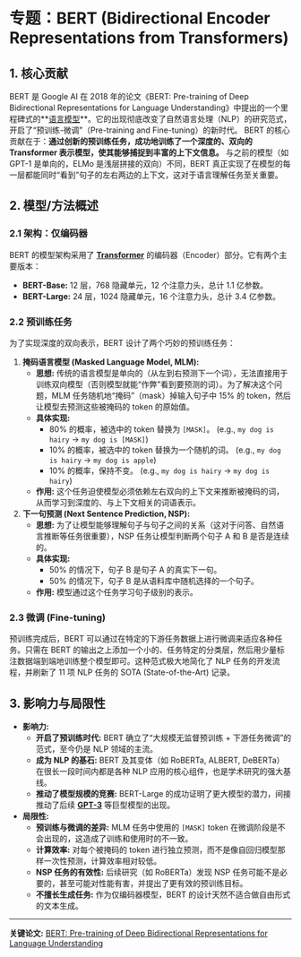 # 专题：BERT (Bidirectional Encoder Representations from Transformers)
## 1. 核心贡献
BERT 是 Google AI 在 2018 年的论文《BERT: Pre-training of Deep Bidirectional Representations for Language Understanding》中提出的一个里程碑式的**[语言模型](./Lecture1-Language-Models.md)**。它的出现彻底改变了自然语言处理（NLP）的研究范式，开启了“预训练-微调”（Pre-training and Fine-tuning）的新时代。
BERT 的核心贡献在于：**通过创新的预训练任务，成功地训练了一个深度的、双向的 Transformer 表示模型，使其能够捕捉到丰富的上下文信息。**
与之前的模型（如 GPT-1 是单向的，ELMo 是浅层拼接的双向）不同，BERT 真正实现了在模型的每一层都能同时“看到”句子的左右两边的上下文，这对于语言理解任务至关重要。
## 2. 模型/方法概述
### 2.1 架构：仅编码器
BERT 的模型架构采用了 **[Transformer](./Lecture1-Transformer.md)** 的编码器（Encoder）部分。它有两个主要版本：
*   **BERT-Base:** 12 层，768 隐藏单元，12 个注意力头，总计 1.1 亿参数。
*   **BERT-Large:** 24 层，1024 隐藏单元，16 个注意力头，总计 3.4 亿参数。
### 2.2 预训练任务
为了实现深度的双向表示，BERT 设计了两个巧妙的预训练任务：
1.  **掩码语言模型 (Masked Language Model, MLM):**
    *   **思想:** 传统的语言模型是单向的（从左到右预测下一个词），无法直接用于训练双向模型（否则模型就能“作弊”看到要预测的词）。为了解决这个问题，MLM 任务随机地“掩码”（mask）掉输入句子中 15% 的 token，然后让模型去预测这些被掩码的 token 的原始值。
    *   **具体实现:**
        *   80% 的概率，被选中的 token 替换为 `[MASK]`。 (e.g., `my dog is hairy` -> `my dog is [MASK]`)
        *   10% 的概率，被选中的 token 替换为一个随机的词。 (e.g., `my dog is hairy` -> `my dog is apple`)
        *   10% 的概率，保持不变。 (e.g., `my dog is hairy` -> `my dog is hairy`)
    *   **作用:** 这个任务迫使模型必须依赖左右双向的上下文来推断被掩码的词，从而学习到深度的、与上下文相关的词语表示。
2.  **下一句预测 (Next Sentence Prediction, NSP):**
    *   **思想:** 为了让模型能够理解句子与句子之间的关系（这对于问答、自然语言推断等任务很重要），NSP 任务让模型判断两个句子 A 和 B 是否是连续的。
    *   **具体实现:**
        *   50% 的情况下，句子 B 是句子 A 的真实下一句。
        *   50% 的情况下，句子 B 是从语料库中随机选择的一个句子。
    *   **作用:** 模型通过这个任务学习句子级别的表示。
### 2.3 微调 (Fine-tuning)
预训练完成后，BERT 可以通过在特定的下游任务数据上进行微调来适应各种任务。只需在 BERT 的输出之上添加一个小的、任务特定的分类层，然后用少量标注数据端到端地训练整个模型即可。这种范式极大地简化了 NLP 任务的开发流程，并刷新了 11 项 NLP 任务的 SOTA (State-of-the-Art) 记录。
## 3. 影响力与局限性
*   **影响力:**
    *   **开启了预训练时代:** BERT 确立了“大规模无监督预训练 + 下游任务微调”的范式，至今仍是 NLP 领域的主流。
    *   **成为 NLP 的基石:** BERT 及其变体（如 RoBERTa, ALBERT, DeBERTa）在很长一段时间内都是各种 NLP 应用的核心组件，也是学术研究的强大基线。
    *   **推动了模型规模的竞赛:** BERT-Large 的成功证明了更大模型的潜力，间接推动了后续 **[GPT-3](./Lecture1-GPT-4.md)** 等巨型模型的出现。
*   **局限性:**
    *   **预训练与微调的差异:** MLM 任务中使用的 `[MASK]` token 在微调阶段是不会出现的，这造成了训练和使用时的不一致。
    *   **计算效率:** 对每个被掩码的 token 进行独立预测，而不是像自回归模型那样一次性预测，计算效率相对较低。
    *   **NSP 任务的有效性:** 后续研究（如 RoBERTa）发现 NSP 任务可能不是必要的，甚至可能对性能有害，并提出了更有效的预训练目标。
    *   **不擅长生成任务:** 作为仅编码器模型，BERT 的设计天然不适合做自由形式的文本生成。
---
**关键论文:** [BERT: Pre-training of Deep Bidirectional Representations for Language Understanding](https://arxiv.org/abs/1810.04805)